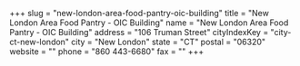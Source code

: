 +++
slug = "new-london-area-food-pantry-oic-building"
title = "New London Area Food Pantry - OIC Building"
name = "New London Area Food Pantry - OIC Building"
address = "106 Truman Street"
cityIndexKey = "city-ct-new-london"
city = "New London"
state = "CT"
postal = "06320"
website = ""
phone = "860 443-6680"
fax = ""
+++
